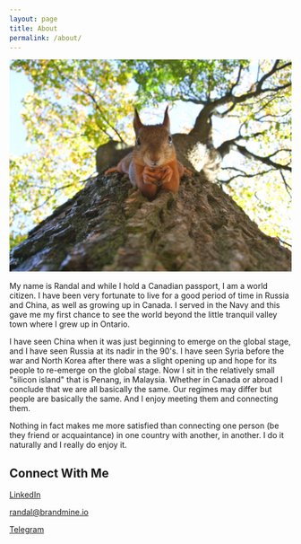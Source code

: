 ```yaml
---
layout: page
title: About
permalink: /about/
---
```


![Here's looking at you! A serious squirrel](/assets/images/jekyll_test_image_5.jpg)

My name is Randal and while I hold a Canadian passport, I am a world citizen. I have been very fortunate to live for a good period of time in Russia and China, as well as growing up in Canada. I served in the Navy and this gave me my first chance to see the world beyond the little tranquil valley town where I grew up in Ontario.

I have seen China when it was just beginning to emerge on the global stage, and I have seen Russia at its nadir in the 90's. I have seen Syria before the war and North Korea after there was a slight opening up and hope for its people to re-emerge on the global stage. Now I sit in the relatively small "silicon island" that is Penang, in Malaysia. Whether in Canada or abroad I conclude that we are all basically the same. Our regimes may differ but people are basically the same. And I enjoy meeting them and connecting them. 

Nothing in fact makes me more satisfied than connecting one person (be they friend or acquaintance) in one country with another, in another. I do it naturally and I really do enjoy it.

## Connect With Me

<div class="social-links">
  <p>
    <i class="fab fa-linkedin"></i> 
    <a href="https://www.linkedin.com/in/randaleastman/" target="_blank">LinkedIn</a>
  </p>
  
  <p>
    <i class="far fa-envelope"></i> 
    <a href="mailto:randal@brandmine.io">randal@brandmine.io</a>
  </p>
  
  <p>
    <i class="fab fa-telegram"></i> 
    <a href="https://telegram.me/randaleastman" target="_blank">Telegram</a>
  </p>
</div>





